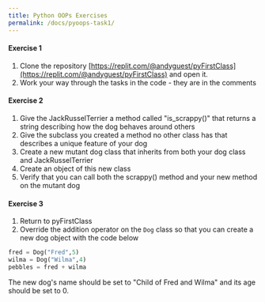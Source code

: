```yaml
---
title: Python OOPs Exercises
permalink: /docs/pyoops-task1/
---
```

#### Exercise 1 

1. Clone the repository [https://replit.com/@andyguest/pyFirstClass](https://replit.com/@andyguest/pyFirstClass) and open it.
2. Work your way through the tasks in the code - they are in the comments

#### Exercise 2 
1. Give the JackRusselTerrier a method called "is_scrappy()" that returns a string describing how the dog behaves around others
2. Give the subclass you created a method no other class has that describes a unique feature of your dog
3. Create a new mutant dog class that inherits from both your dog class and JackRusselTerrier
4. Create an object of this new class
5. Verify that you can call both the scrappy() method and your new method on the mutant dog

#### Exercise 3
1. Return to pyFirstClass
2. Override the addition operator on the `Dog` class so that you can create a new dog object with the code below
```python
fred = Dog("Fred",5)
wilma = Dog("Wilma",4)
pebbles = fred + wilma
```
The new dog's name should be set to "Child of Fred and Wilma" and its age should be set to 0.
